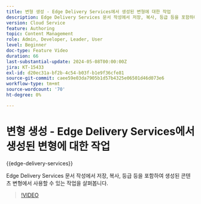 ```yaml
---
title: 변형 생성 - Edge Delivery Services에서 생성된 변형에 대한 작업
description: Edge Delivery Services 문서 작성에서 저장, 복사, 등급 등을 포함하여 생성된 콘텐츠 변형에서 사용할 수 있는 작업을 살펴봅니다.
version: Cloud Service
feature: Authoring
topic: Content Management
role: Admin, Developer, Leader, User
level: Beginner
doc-type: Feature Video
duration: 66
last-substantial-update: 2024-05-08T00:00:00Z
jira: KT-15433
exl-id: d20ec31a-bf2b-4c54-b03f-b1e9f36cfe81
source-git-commit: caee59e03da7905b1d57b4325e06501d46d073e6
workflow-type: tm+mt
source-wordcount: '70'
ht-degree: 0%

---
```


# 변형 생성 - Edge Delivery Services에서 생성된 변형에 대한 작업

{{edge-delivery-services}}

Edge Delivery Services 문서 작성에서 저장, 복사, 등급 등을 포함하여 생성된 콘텐츠 변형에서 사용할 수 있는 작업을 살펴봅니다.

>[!VIDEO](https://video.tv.adobe.com/v/3428795/?learn=on)
